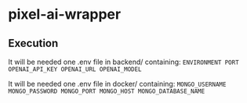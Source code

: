 # pixel-ai-wrapper

## Execution

It will be needed one .env file in backend/ containing:
`
ENVIRONMENT
PORT
OPENAI_API_KEY
OPENAI_URL
OPENAI_MODEL
`

It will be needed one .env file in docker/ containing:
`
MONGO_USERNAME
MONGO_PASSWORD
MONGO_PORT
MONGO_HOST
MONGO_DATABASE_NAME
`